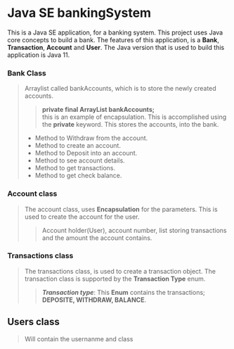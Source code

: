 # Java SE bankingSystem
This is a Java SE application, for a banking system. This project uses Java core concepts to build a bank.
The features of this application, is a **Bank**, **Transaction**, **Account** and **User**. The Java version that is used to build this application is Java 11.

### Bank Class
> Arraylist called bankAccounts, which is to store the newly created accounts.
>> **private final ArrayList<Account> bankAccounts;**  
>> this is an example of encapsulation. This is accomplished using the **private** keyword. This stores the accounts, into the bank.
>- Method to Withdraw from the account.
>- Method to create an account.
>- Method to Deposit into an account.
>- Method to see account details.
>- Method to get transactions.
>- Method to get check balance.

### Account class

> The account class, uses **Encapsulation** for the parameters. This is used to create the account for the user.
> > Account holder(User), account number, list storing transactions and the amount the account contains.

### Transactions class
> The transactions class, is used to create a transaction object. The transaction class is supported by the **Transaction Type** enum.
>> ***Transaction type***: This **Enum** contains the transactions; **DEPOSITE, WITHDRAW, BALANCE**. 

## Users class
> Will contain the usernanme and class